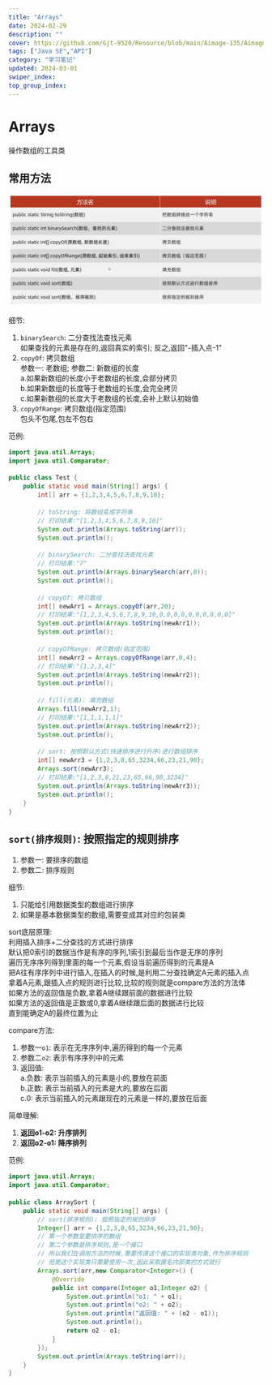 ```yaml
---
title: "Arrays"
date: 2024-02-29
description: ""
cover: https://github.com/Gjt-9520/Resource/blob/main/Aimage-135/Aimage73.jpg?raw=true
tags: ["Java SE","API"]
category: "学习笔记"
updated: 2024-03-01
swiper_index:
top_group_index:
---
```


# Arrays

操作数组的工具类

## 常用方法

![Arrays常用方法](../images/Arrays常用方法.png)

细节: 
1. `binarySearch`: 二分查找法查找元素              
如果查找的元素是存在的,返回真实的索引; 反之,返回"-插入点-1"
2. `copyOf`: 拷贝数组            
参数一: 老数组; 参数二: 新数组的长度          
a.如果新数组的长度小于老数组的长度,会部分拷贝    
b.如果新数组的长度等于老数组的长度,会完全拷贝            
c.如果新数组的长度大于老数组的长度,会补上默认初始值         
3. `copyOfRange`: 拷贝数组(指定范围)        
包头不包尾,包左不包右         

范例: 

```java
import java.util.Arrays;
import java.util.Comparator;

public class Test {
    public static void main(String[] args) {
        int[] arr = {1,2,3,4,5,6,7,8,9,10};

        // toString: 将数组变成字符串
        // 打印结果:"[1,2,3,4,5,6,7,8,9,10]"
        System.out.println(Arrays.toString(arr));
        System.out.println();

        // binarySearch: 二分查找法查找元素
        // 打印结果:"7"
        System.out.println(Arrays.binarySearch(arr,8));
        System.out.println();

        // copyOf: 拷贝数组
        int[] newArr1 = Arrays.copyOf(arr,20);
        // 打印结果:"[1,2,3,4,5,6,7,8,9,10,0,0,0,0,0,0,0,0,0,0]"
        System.out.println(Arrays.toString(newArr1));
        System.out.println();

        // copyOfRange: 拷贝数组(指定范围)
        int[] newArr2 = Arrays.copyOfRange(arr,0,4);
        // 打印结果:"[1,2,3,4]"
        System.out.println(Arrays.toString(newArr2));
        System.out.println();

        // fill(元素): 填充数组
        Arrays.fill(newArr2,1);
        // 打印结果:"[1,1,1,1,1]"
        System.out.println(Arrays.toString(newArr2));
        System.out.println();

        // sort: 按照默认方式(快速排序进行升序)进行数组排序
        int[] newArr3 = {1,2,3,8,65,3234,66,23,21,90};
        Arrays.sort(newArr3);
        // 打印结果:"[1,2,3,8,21,23,65,66,90,3234]"
        System.out.println(Arrays.toString(newArr3));
        System.out.println();
    }
}
```

## `sort(排序规则)`: 按照指定的规则排序    

1. 参数一: 要排序的数组
2. 参数二: 排序规则            

细节:             
1. 只能给引用数据类型的数组进行排序
2. 如果是基本数据类型的数组,需要变成其对应的包装类       

sort底层原理:      
利用插入排序+二分查找的方式进行排序            
默认把0索引的数据当作是有序的序列,1索引到最后当作是无序的序列           
遍历无序序列得到里面的每一个元素,假设当前遍历得到的元素是A                
把A往有序序列中进行插入,在插入的时候,是利用二分查找确定A元素的插入点     
拿着A元素,跟插入点的规则进行比较,比较的规则就是compare方法的方法体         
如果方法的返回值是负数,拿着A继续跟前面的数据进行比较      
如果方法的返回值是正数或0,拿着A继续跟后面的数据进行比较      
直到能确定A的最终位置为止            

compare方法: 
1. 参数一`o1`: 表示在无序序列中,遍历得到的每一个元素
2. 参数二`o2`: 表示有序序列中的元素
3. 返回值:                                  
a.负数: 表示当前插入的元素是小的,要放在前面                       
b.正数: 表示当前插入的元素是大的,要放在后面            
c.0: 表示当前插入的元素跟现在的元素是一样的,要放在后面                 

简单理解: 
1. **返回o1-o2: 升序排列**
2. **返回o2-o1: 降序排列**

范例: 

```java
import java.util.Arrays;
import java.util.Comparator;

public class ArraySort {
    public static void main(String[] args) {
        // sort(排序规则): 按照指定的规则排序
        Integer[] arr = {1,2,3,8,65,3234,66,23,21,90};
        // 第一个参数是要排序的数组
        // 第二个参数是排序规则,是一个接口
        // 所以我们在调用方法的时候,需要传递这个接口的实现类对象,作为排序规则
        // 但是这个实现类只需要使用一次,因此采取匿名内部类的方式就行
        Arrays.sort(arr,new Comparator<Integer>() {
            @Override
            public int compare(Integer o1,Integer o2) {
                System.out.println("o1: " + o1);
                System.out.println("o2: " + o2);
                System.out.println("返回值: " + (o2 - o1));
                System.out.println();
                return o2 - o1;
            }
        });
        System.out.println(Arrays.toString(arr));
    }
}
```